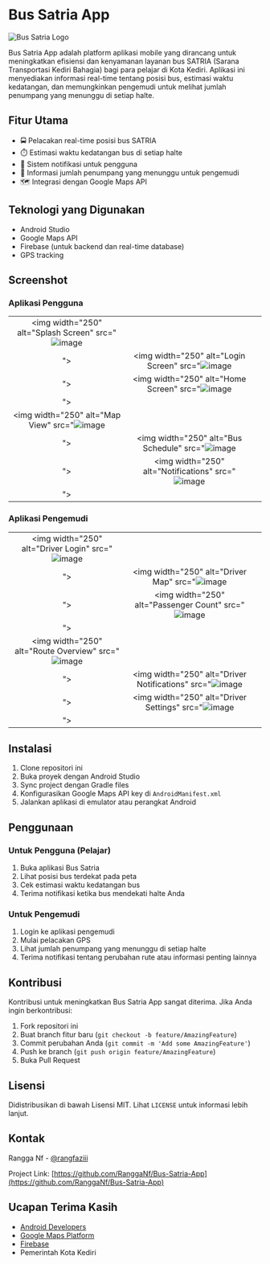 # Bus Satria App

![Bus Satria Logo](link_to_logo_image)

Bus Satria App adalah platform aplikasi mobile yang dirancang untuk meningkatkan efisiensi dan kenyamanan layanan bus SATRIA (Sarana Transportasi Kediri Bahagia) bagi para pelajar di Kota Kediri. Aplikasi ini menyediakan informasi real-time tentang posisi bus, estimasi waktu kedatangan, dan memungkinkan pengemudi untuk melihat jumlah penumpang yang menunggu di setiap halte.

## Fitur Utama

- 🚍 Pelacakan real-time posisi bus SATRIA
- ⏱️ Estimasi waktu kedatangan bus di setiap halte
- 🔔 Sistem notifikasi untuk pengguna
- 👥 Informasi jumlah penumpang yang menunggu untuk pengemudi
- 🗺️ Integrasi dengan Google Maps API

## Teknologi yang Digunakan

- Android Studio
- Google Maps API
- Firebase (untuk backend dan real-time database)
- GPS tracking

## Screenshot

### Aplikasi Pengguna

| | | |
|:-------------------------:|:-------------------------:|:-------------------------:|
|<img width="250" alt="Splash Screen" src="![image](https://github.com/user-attachments/assets/1c8b5492-a707-41a1-bfcb-994241575cc5)
">|<img width="250" alt="Login Screen" src="![image](https://github.com/user-attachments/assets/c000f751-bdca-4544-9684-324591fdc5cf)
">|<img width="250" alt="Home Screen" src="![image](https://github.com/user-attachments/assets/38866fcb-e149-4859-b701-bffcc3ec3ff0)
">|
|<img width="250" alt="Map View" src="![image](https://github.com/user-attachments/assets/6b164d36-bf71-4244-8eec-3aee4d3fd2d6)
">|<img width="250" alt="Bus Schedule" src="![image](https://github.com/user-attachments/assets/abbb5a98-4fbf-4ab6-9ba6-890351c676c2)
">|<img width="250" alt="Notifications" src="![image](https://github.com/user-attachments/assets/d5392684-7c62-4e56-9b49-9b7870bcc59c)
">|

### Aplikasi Pengemudi

| | | |
|:-------------------------:|:-------------------------:|:-------------------------:|
|<img width="250" alt="Driver Login" src="![image](https://github.com/user-attachments/assets/bd4d4064-fc81-45e0-998b-02eddcb49697)
">|<img width="250" alt="Driver Map" src="![image](https://github.com/user-attachments/assets/df1caf4b-e031-4707-a54f-abbac6918dff)
">|<img width="250" alt="Passenger Count" src="![image](https://github.com/user-attachments/assets/a04795ae-286d-4cb3-a768-9da896e433cf)
">|
|<img width="250" alt="Route Overview" src="![image](https://github.com/user-attachments/assets/9deae959-106d-420b-ad47-2c70b58e184b)
">|<img width="250" alt="Driver Notifications" src="![image](https://github.com/user-attachments/assets/3d7aa0d6-98f5-468e-b37a-1c8f46de15ff)
">|<img width="250" alt="Driver Settings" src="![image](https://github.com/user-attachments/assets/bfad4350-c44b-4d14-b9ef-45c25a67dd8a)
">|

## Instalasi

1. Clone repositori ini
2. Buka proyek dengan Android Studio
3. Sync project dengan Gradle files
4. Konfigurasikan Google Maps API key di `AndroidManifest.xml`
5. Jalankan aplikasi di emulator atau perangkat Android

## Penggunaan

### Untuk Pengguna (Pelajar)
1. Buka aplikasi Bus Satria
2. Lihat posisi bus terdekat pada peta
3. Cek estimasi waktu kedatangan bus
4. Terima notifikasi ketika bus mendekati halte Anda

### Untuk Pengemudi
1. Login ke aplikasi pengemudi
2. Mulai pelacakan GPS
3. Lihat jumlah penumpang yang menunggu di setiap halte
4. Terima notifikasi tentang perubahan rute atau informasi penting lainnya

## Kontribusi

Kontribusi untuk meningkatkan Bus Satria App sangat diterima. Jika Anda ingin berkontribusi:

1. Fork repositori ini
2. Buat branch fitur baru (`git checkout -b feature/AmazingFeature`)
3. Commit perubahan Anda (`git commit -m 'Add some AmazingFeature'`)
4. Push ke branch (`git push origin feature/AmazingFeature`)
5. Buka Pull Request

## Lisensi

Didistribusikan di bawah Lisensi MIT. Lihat `LICENSE` untuk informasi lebih lanjut.

## Kontak

Rangga Nf - [@rangfaziii](https://www.linkedin.com/in/rangfaziii/)

Project Link: [https://github.com/RanggaNf/Bus-Satria-App](https://github.com/RanggaNf/Bus-Satria-App)

## Ucapan Terima Kasih

- [Android Developers](https://developer.android.com/)
- [Google Maps Platform](https://developers.google.com/maps)
- [Firebase](https://firebase.google.com/)
- Pemerintah Kota Kediri
